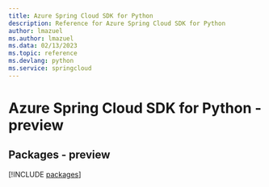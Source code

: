```yaml
---
title: Azure Spring Cloud SDK for Python
description: Reference for Azure Spring Cloud SDK for Python
author: lmazuel
ms.author: lmazuel
ms.data: 02/13/2023
ms.topic: reference
ms.devlang: python
ms.service: springcloud
---
```

# Azure Spring Cloud SDK for Python - preview
## Packages - preview
[!INCLUDE [packages](spring-cloud-index.md)]